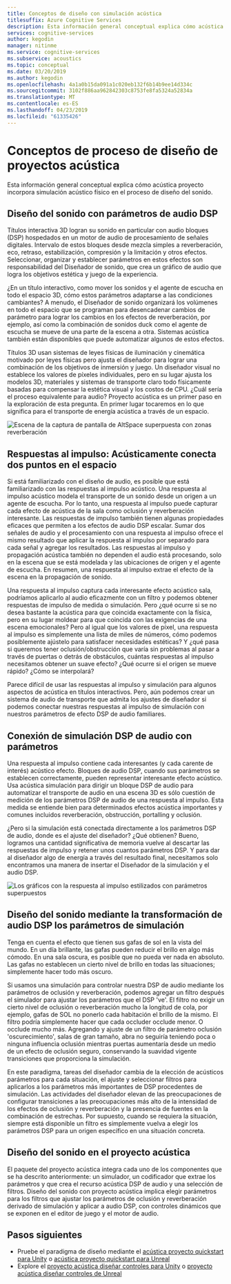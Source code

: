 ```yaml
---
title: Conceptos de diseño con simulación acústica
titlesuffix: Azure Cognitive Services
description: Esta información general conceptual explica cómo acústica proyecto incorpora acústico simulación para el proceso de diseño de sonido.
services: cognitive-services
author: kegodin
manager: nitinme
ms.service: cognitive-services
ms.subservice: acoustics
ms.topic: conceptual
ms.date: 03/20/2019
ms.author: kegodin
ms.openlocfilehash: 4a1a0b15da091a1c020eb132f6b14b9ee14d334c
ms.sourcegitcommit: 3102f886aa962842303c8753fe8fa5324a52834a
ms.translationtype: MT
ms.contentlocale: es-ES
ms.lasthandoff: 04/23/2019
ms.locfileid: "61335426"
---
```

# <a name="project-acoustics-design-process-concepts"></a>Conceptos de proceso de diseño de proyectos acústica

Esta información general conceptual explica cómo acústica proyecto incorpora simulación acústico físico en el proceso de diseño del sonido.

## <a name="sound-design-with-audio-dsp-parameters"></a>Diseño del sonido con parámetros de audio DSP

Títulos interactiva 3D logran su sonido en particular con audio bloques (DSP) hospedados en un motor de audio de procesamiento de señales digitales. Intervalo de estos bloques desde mezcla simples a reverberación, eco, retraso, estabilización, compresión y la limitación y otros efectos. Seleccionar, organizar y establecer parámetros en estos efectos son responsabilidad del Diseñador de sonido, que crea un gráfico de audio que logra los objetivos estética y juego de la experiencia.

¿En un título interactivo, como mover los sonidos y el agente de escucha en todo el espacio 3D, cómo estos parámetros adaptarse a las condiciones cambiantes? A menudo, el Diseñador de sonido organizará los volúmenes en todo el espacio que se programan para desencadenar cambios de parámetro para lograr los cambios en los efectos de reverberación, por ejemplo, así como la combinación de sonidos duck como el agente de escucha se mueve de una parte de la escena a otra. Sistemas acústica también están disponibles que puede automatizar algunos de estos efectos.

Títulos 3D usan sistemas de leyes físicas de iluminación y cinemática motivado por leyes físicas pero ajusta el diseñador para lograr una combinación de los objetivos de inmersión y juego. Un diseñador visual no establece los valores de píxeles individuales, pero en su lugar ajusta los modelos 3D, materiales y sistemas de transporte claro todo físicamente basadas para compensar la estética visual y los costos de CPU. ¿Cuál sería el proceso equivalente para audio? Proyecto acústica es un primer paso en la exploración de esta pregunta. En primer lugar tocaremos en lo que significa para el transporte de energía acústica a través de un espacio.

![Escena de la captura de pantalla de AltSpace superpuesta con zonas reverberación](media/reverb-zones-altspace.png)

## <a name="impulse-responses-acoustically-connecting-two-points-in-space"></a>Respuestas al impulso: Acústicamente conecta dos puntos en el espacio

Si está familiarizado con el diseño de audio, es posible que está familiarizado con las respuestas al impulso acústico. Una respuesta al impulso acústico modela el transporte de un sonido desde un origen a un agente de escucha. Por lo tanto, una respuesta al impulso puede capturar cada efecto de acústica de la sala como oclusión y reverberación interesante. Las respuestas de impulso también tienen algunas propiedades eficaces que permiten a los efectos de audio DSP escalar. Sumar dos señales de audio y el procesamiento con una respuesta al impulso ofrece el mismo resultado que aplicar la respuesta al impulso por separado para cada señal y agregar los resultados. Las respuestas al impulso y propagación acústica también no dependen el audio está procesando, solo en la escena que se está modelada y las ubicaciones de origen y el agente de escucha. En resumen, una respuesta al impulso extrae el efecto de la escena en la propagación de sonido.

Una respuesta al impulso captura cada interesante efecto acústico sala, podríamos aplicarlo al audio eficazmente con un filtro y podemos obtener respuestas de impulso de medida o simulación. Pero ¿qué ocurre si se no desea bastante la acústica para que coincida exactamente con la física, pero en su lugar moldear para que coincida con las exigencias de una escena emocionales? Pero al igual que los valores de píxel, una respuesta al impulso es simplemente una lista de miles de números, cómo podemos posiblemente ajústelo para satisfacer necesidades estéticas? Y ¿qué pasa si queremos tener oclusión/obstrucción que varía sin problemas al pasar a través de puertas o detrás de obstáculos, cuántas respuestas al impulso necesitamos obtener un suave efecto? ¿Qué ocurre si el origen se mueve rápido? ¿Cómo se interpolará?

Parece difícil de usar las respuestas al impulso y simulación para algunos aspectos de acústica en títulos interactivos. Pero, aún podemos crear un sistema de audio de transporte que admita los ajustes de diseñador si podemos conectar nuestras respuestas al impulso de simulación con nuestros parámetros de efecto DSP de audio familiares.

## <a name="connecting-simulation-to-audio-dsp-with-parameters"></a>Conexión de simulación DSP de audio con parámetros

Una respuesta al impulso contiene cada interesantes (y cada carente de interés) acústico efecto. Bloques de audio DSP, cuando sus parámetros se establecen correctamente, pueden representar interesante efecto acústico. Usa acústica simulación para dirigir un bloque DSP de audio para automatizar el transporte de audio en una escena 3D es sólo cuestión de medición de los parámetros DSP de audio de una respuesta al impulso. Esta medida se entiende bien para determinados efectos acústica importantes y comunes incluidos reverberación, obstrucción, portalling y oclusión.

¿Pero si la simulación está conectada directamente a los parámetros DSP de audio, donde es el ajuste del diseñador? ¿Qué obtienen? Bueno, logramos una cantidad significativa de memoria vuelve al descartar las respuestas de impulso y retener unos cuantos parámetros DSP. Y para dar al diseñador algo de energía a través del resultado final, necesitamos solo encontramos una manera de insertar el Diseñador de la simulación y el audio DSP.

![Los gráficos con la respuesta al impulso estilizados con parámetros superpuestos](media/acoustic-parameters.png)

## <a name="sound-design-by-transforming-audio-dsp-parameters-from-simulation"></a>Diseño del sonido mediante la transformación de audio DSP los parámetros de simulación

Tenga en cuenta el efecto que tienen sus gafas de sol en la vista del mundo. En un día brillante, las gafas pueden reducir el brillo en algo más cómodo. En una sala oscura, es posible que no pueda ver nada en absoluto. Las gafas no establecen un cierto nivel de brillo en todas las situaciones; simplemente hacer todo más oscuro.

Si usamos una simulación para controlar nuestra DSP de audio mediante los parámetros de oclusión y reverberación, podemos agregar un filtro después el simulador para ajustar los parámetros que el DSP 've'. El filtro no exigir un cierto nivel de oclusión o reverberación mucho la longitud de cola, por ejemplo, gafas de SOL no ponerlo cada habitación el brillo de la mismo. El filtro podría simplemente hacer que cada occluder occlude menor. O occlude mucho más. Agregando y ajuste de un filtro de parámetro oclusión 'oscurecimiento', salas de gran tamaño, abra no seguiría teniendo poca o ninguna influencia oclusión mientras puertas aumentaría desde un medio de un efecto de oclusión seguro, conservando la suavidad vigente transiciones que proporciona la simulación.

En este paradigma, tareas del diseñador cambia de la elección de acústicos parámetros para cada situación, el ajuste y seleccionar filtros para aplicarlos a los parámetros más importantes de DSP procedentes de simulación. Las actividades del diseñador elevan de las preocupaciones de configurar transiciones a las preocupaciones más alto de la intensidad de los efectos de oclusión y reverberación y la presencia de fuentes en la combinación de estrechas. Por supuesto, cuando se requiera la situación, siempre está disponible un filtro es simplemente vuelva a elegir los parámetros DSP para un origen específico en una situación concreta.

## <a name="sound-design-in-project-acoustics"></a>Diseño del sonido en el proyecto acústica

El paquete del proyecto acústica integra cada uno de los componentes que se ha descrito anteriormente: un simulador, un codificador que extrae los parámetros y que crea el recurso acústica DSP de audio y una selección de filtros. Diseño del sonido con proyecto acústica implica elegir parámetros para los filtros que ajustar los parámetros de oclusión y reverberación derivado de simulación y aplicar a audio DSP, con controles dinámicos que se exponen en el editor de juego y el motor de audio.

## <a name="next-steps"></a>Pasos siguientes
* Pruebe el paradigma de diseño mediante el [acústica proyecto quickstart para Unity](unity-quickstart.md) o [acústica proyecto quickstart para Unreal](unreal-quickstart.md)
* Explore el [proyecto acústica diseñar controles para Unity](unity-workflow.md) o [proyecto acústica diseñar controles de Unreal](unreal-workflow.md)

